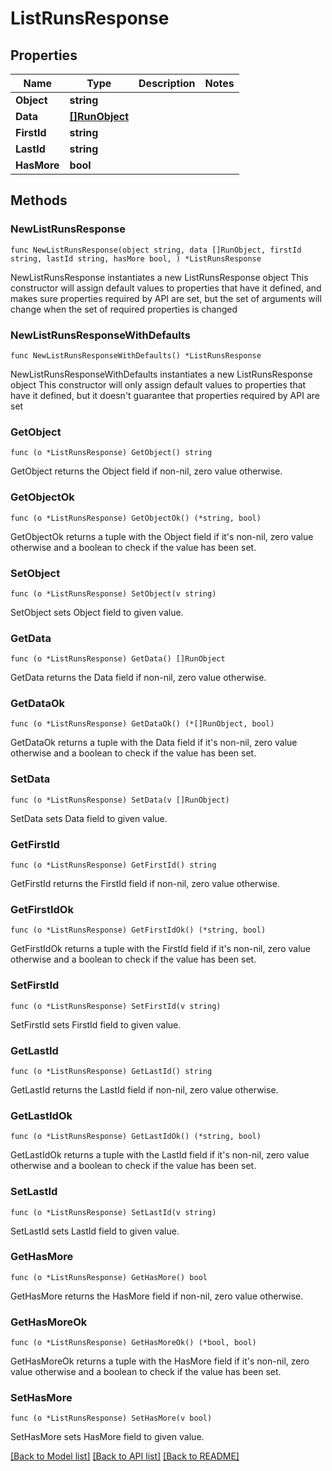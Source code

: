 # ListRunsResponse

## Properties

Name | Type | Description | Notes
------------ | ------------- | ------------- | -------------
**Object** | **string** |  | 
**Data** | [**[]RunObject**](RunObject.md) |  | 
**FirstId** | **string** |  | 
**LastId** | **string** |  | 
**HasMore** | **bool** |  | 

## Methods

### NewListRunsResponse

`func NewListRunsResponse(object string, data []RunObject, firstId string, lastId string, hasMore bool, ) *ListRunsResponse`

NewListRunsResponse instantiates a new ListRunsResponse object
This constructor will assign default values to properties that have it defined,
and makes sure properties required by API are set, but the set of arguments
will change when the set of required properties is changed

### NewListRunsResponseWithDefaults

`func NewListRunsResponseWithDefaults() *ListRunsResponse`

NewListRunsResponseWithDefaults instantiates a new ListRunsResponse object
This constructor will only assign default values to properties that have it defined,
but it doesn't guarantee that properties required by API are set

### GetObject

`func (o *ListRunsResponse) GetObject() string`

GetObject returns the Object field if non-nil, zero value otherwise.

### GetObjectOk

`func (o *ListRunsResponse) GetObjectOk() (*string, bool)`

GetObjectOk returns a tuple with the Object field if it's non-nil, zero value otherwise
and a boolean to check if the value has been set.

### SetObject

`func (o *ListRunsResponse) SetObject(v string)`

SetObject sets Object field to given value.


### GetData

`func (o *ListRunsResponse) GetData() []RunObject`

GetData returns the Data field if non-nil, zero value otherwise.

### GetDataOk

`func (o *ListRunsResponse) GetDataOk() (*[]RunObject, bool)`

GetDataOk returns a tuple with the Data field if it's non-nil, zero value otherwise
and a boolean to check if the value has been set.

### SetData

`func (o *ListRunsResponse) SetData(v []RunObject)`

SetData sets Data field to given value.


### GetFirstId

`func (o *ListRunsResponse) GetFirstId() string`

GetFirstId returns the FirstId field if non-nil, zero value otherwise.

### GetFirstIdOk

`func (o *ListRunsResponse) GetFirstIdOk() (*string, bool)`

GetFirstIdOk returns a tuple with the FirstId field if it's non-nil, zero value otherwise
and a boolean to check if the value has been set.

### SetFirstId

`func (o *ListRunsResponse) SetFirstId(v string)`

SetFirstId sets FirstId field to given value.


### GetLastId

`func (o *ListRunsResponse) GetLastId() string`

GetLastId returns the LastId field if non-nil, zero value otherwise.

### GetLastIdOk

`func (o *ListRunsResponse) GetLastIdOk() (*string, bool)`

GetLastIdOk returns a tuple with the LastId field if it's non-nil, zero value otherwise
and a boolean to check if the value has been set.

### SetLastId

`func (o *ListRunsResponse) SetLastId(v string)`

SetLastId sets LastId field to given value.


### GetHasMore

`func (o *ListRunsResponse) GetHasMore() bool`

GetHasMore returns the HasMore field if non-nil, zero value otherwise.

### GetHasMoreOk

`func (o *ListRunsResponse) GetHasMoreOk() (*bool, bool)`

GetHasMoreOk returns a tuple with the HasMore field if it's non-nil, zero value otherwise
and a boolean to check if the value has been set.

### SetHasMore

`func (o *ListRunsResponse) SetHasMore(v bool)`

SetHasMore sets HasMore field to given value.



[[Back to Model list]](../README.md#documentation-for-models) [[Back to API list]](../README.md#documentation-for-api-endpoints) [[Back to README]](../README.md)


